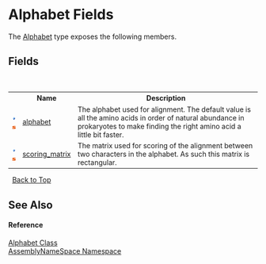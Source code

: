 # Alphabet Fields
 

The <a href="b63ab84e-4997-6bc4-30c3-9dc18797e022">Alphabet</a> type exposes the following members.


## Fields
&nbsp;<table><tr><th></th><th>Name</th><th>Description</th></tr><tr><td>![Public field](media/pubfield.gif "Public field")![Static member](media/static.gif "Static member")</td><td><a href="ece73048-368c-d87f-7528-c35d4e995645">alphabet</a></td><td>
The alphabet used for alignment. The default value is all the amino acids in order of natural abundance in prokaryotes to make finding the right amino acid a little bit faster.</td></tr><tr><td>![Public field](media/pubfield.gif "Public field")![Static member](media/static.gif "Static member")</td><td><a href="e9cc6eb7-d899-debf-02bb-b5554986767b">scoring_matrix</a></td><td>
The matrix used for scoring of the alignment between two characters in the alphabet. As such this matrix is rectangular.</td></tr></table>&nbsp;
<a href="#alphabet-fields">Back to Top</a>

## See Also


#### Reference
<a href="b63ab84e-4997-6bc4-30c3-9dc18797e022">Alphabet Class</a><br /><a href="6bcc80ef-5cfd-db5f-1eb2-7297d1c16397">AssemblyNameSpace Namespace</a><br />